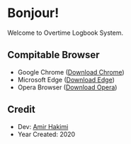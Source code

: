 # Bonjour!
Welcome to Overtime Logbook System.

## Compitable Browser 

- Google Chrome (<a href="https://www.google.com/chrome/">Download Chrome</a>)
- Microsoft Edge (<a href="https://www.microsoft.com/en-us/edge">Download Edge</a>)
- Opera Browser (<a href="https://www.opera.com/download">Download Opera</a>)

## Credit 
- Dev: <a href="https://noramir.webflow.io">Amir Hakimi</a>
- Year Created: 2020